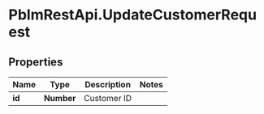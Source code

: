 # PblmRestApi.UpdateCustomerRequest

## Properties
Name | Type | Description | Notes
------------ | ------------- | ------------- | -------------
**id** | **Number** | Customer ID | 
